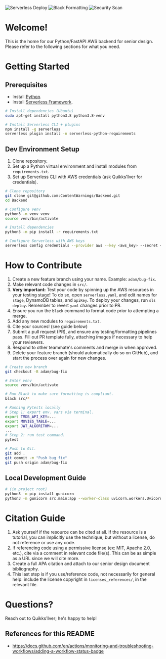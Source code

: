 ![Serverless Deploy](https://github.com/ContentWarnings/Backend/actions/workflows/serverless_deploy.yml/badge.svg)
![Black Formatting](https://github.com/ContentWarnings/Backend/actions/workflows/black.yml/badge.svg)
![Security Scan](https://github.com/ContentWarnings/Backend/actions/workflows/sast-scanner.yml/badge.svg)

# Welcome!
This is the home for our Python/FastAPI AWS backend for senior design. Please refer to the following sections for what you need.

# Getting Started

## Prerequisites
- Install [Python](https://www.python.org/).
- Install [Serverless Framework](https://www.serverless.com/).

```sh
# Install dependencies (Ubuntu)
sudo apt-get install python3.8 python3.8-venv

# Install Serverless CLI + plugins
npm install -g serverless
serverless plugin install -n serverless-python-requirements
```


## Dev Environment Setup
1. Clone repository.
2. Set up a Python virtual environment and install modules from `requirements.txt`.
3. Set up Serverless CLI with AWS credentials (ask Quikks1lver for credentials).

```sh
# Clone repository
git clone git@github.com:ContentWarnings/Backend.git
cd Backend

# Configure venv
python3 -m venv venv
source venv/bin/activate

# Install dependencies
python3 -m pip install -r requirements.txt

# Configure Serverless with AWS keys
serverless config credentials --provider aws --key <aws_key> --secret <aws_secret>
```

# How to Contribute
1. Create a new feature branch using your name. Example: `adam/bug-fix`.
2. Make relevant code changes in `src/`.
3. **Very important:** Test your code by spinning up the AWS resources in your testing stage! To do so, open `serverless.yaml`, and edit names for `stage`, DynamoDB tables, and `apiKey`. To deploy your changes, run `sls deploy`. Remember to revert `yaml` changes prior to PR.
4. Ensure you run the `black` command to format code prior to attempting a merge.
5. Add any new modules to `requirements.txt`.
6. Cite your sources! (see guide below)
7. Submit a pull request (PR), and ensure any testing/formatting pipelines pass. Fill out PR template fully, attaching images if necessary to help your reviewers.
8. Respond to other teammate's comments and merge in when approved.
9. Delete your feature branch (should automatically do so on GitHub), and start the process over again for new changes.

```sh
# Create new branch
git checkout -B adam/bug-fix

# Enter venv
source venv/bin/activate

# Run Black to make sure formatting is compliant.
black src/*

# Running Pytests locally
# Step 1: export env. vars via terminal.
export TMDB_API_KEY=...
export MOVIES_TABLE=...
export JWT_ALGORITHM=...
...
# Step 2: run test command.
pytest

# Push to Git.
git add .
git commit -m "Push bug fix"
git push origin adam/bug-fix
```

## Local Development Guide

```sh
# (in project root)
python3 -m pip install gunicorn
python3 -m gunicorn src.main:app --worker-class uvicorn.workers.UvicornWorker
```

# Citation Guide

1. Ask yourself if the resource can be cited at all. If the resource is a tutorial, you can implicitly use the technique, but without a license, do not reference or use any code.
2. If referencing code using a permissive license (ex: MIT, Apache 2.0, etc.), cite via a comment in relevant code file(s). This can be as simple as a URL since we will cite more.
3. Create a full APA citation and attach to our senior design document bibliography.
4. This last step is if you use/reference code, not necessarily for general help: include the license copyright in `licenses_references/`, in the relevant file.

# Questions?
Reach out to Quikks1lver; he's happy to help!

## References for this README
- https://docs.github.com/en/actions/monitoring-and-troubleshooting-workflows/adding-a-workflow-status-badge